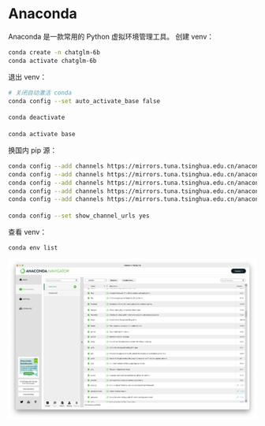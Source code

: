 
# Anaconda
Anaconda 是一款常用的 Python 虚拟环境管理工具。
创建 venv：
```bash
conda create -n chatglm-6b
conda activate chatglm-6b
```
退出 venv：
```bash
# 关闭自动激活 conda
conda config --set auto_activate_base false

conda deactivate

conda activate base
```
换国内 pip 源：
```bash
conda config --add channels https://mirrors.tuna.tsinghua.edu.cn/anaconda/pkgs/main
conda config --add channels https://mirrors.tuna.tsinghua.edu.cn/anaconda/pkgs/free
conda config --add channels https://mirrors.tuna.tsinghua.edu.cn/anaconda/pkgs/r
conda config --add channels https://mirrors.tuna.tsinghua.edu.cn/anaconda/cloud/conda-forge 
conda config --add channels https://mirrors.tuna.tsinghua.edu.cn/anaconda/cloud/msys2/

conda config --set show_channel_urls yes
```
查看 venv：
```bash
conda env list
```
![image.png](./../assets/1689758880184-b6673119-6a34-49d1-bee1-555ef2a0fd76.png)

